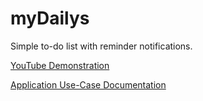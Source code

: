 # myDailys
 Simple to-do list with reminder notifications.

[YouTube Demonstration](https://www.youtube.com/watch?v=5DgPtrwvuPU)

[Application Use-Case Documentation](https://docs.google.com/document/d/15qFLErC4Q_8FL54Z8KkzbRb4fEyh5NrT/edit?usp=sharing&ouid=115457682932931805326&rtpof=true&sd=true0)
